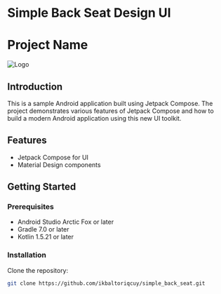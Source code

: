 # Simple Back Seat Design UI

# Project Name

![Logo](https://github.com/ikbaltoriqcuy/simple_back_seat/assets/55827878/a978ef40-24cd-4a64-94a0-82ea744e0338)

## Introduction

This is a sample Android application built using Jetpack Compose. The project demonstrates various features of Jetpack Compose and how to build a modern Android application using this new UI toolkit.

## Features

- Jetpack Compose for UI
- Material Design components

## Getting Started

### Prerequisites

- Android Studio Arctic Fox or later
- Gradle 7.0 or later
- Kotlin 1.5.21 or later

### Installation

Clone the repository:

```sh
git clone https://github.com/ikbaltoriqcuy/simple_back_seat.git

